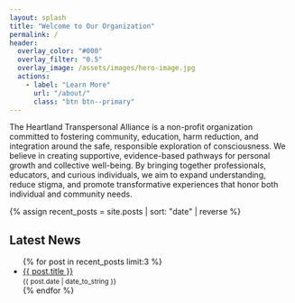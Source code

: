 ```yaml
---
layout: splash
title: "Welcome to Our Organization"
permalink: /
header:
  overlay_color: "#000"
  overlay_filter: "0.5"
  overlay_image: /assets/images/hero-image.jpg
  actions:
    - label: "Learn More"
      url: "/about/"
      class: "btn btn--primary"
---
```


The Heartland Transpersonal Alliance is a non-profit organization committed to fostering community, education, harm reduction, and integration around the safe, responsible exploration of consciousness. We believe in creating supportive, evidence-based pathways for personal growth and collective well-being. By bringing together professionals, educators, and curious individuals, we aim to expand understanding, reduce stigma, and promote transformative experiences that honor both individual and community needs.

<!-- Insert some post listings below the splash content -->

{% assign recent_posts = site.posts | sort: "date" | reverse %}
<section class="posts-preview">
  <h2>Latest News</h2>
  <ul>
    {% for post in recent_posts limit:3 %}
      <li>
        <a href="{{ post.url | relative_url }}">{{ post.title }}</a> <br>
        <small>{{ post.date | date_to_string }}</small>
      </li>
    {% endfor %}
  </ul>
</section>
